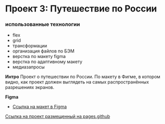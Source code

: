 # Проект 3: Путешествие по России

### использованные технологии
* flex
* grid
* трансформации
* организация файлов по БЭМ
* верстка по макету figma
* верстка по адаптивному макету
* медиазапросы

**Интро**
Проект о путешествии по России.
По макету в Фигме, в котором видно, как проект должен выглядеть на самых распространённых разрешениях экранов.

**Figma**
* [Ссылка на макет в Figma](https://www.figma.com/file/OyRWEjU6wBwRe1hapzQoLx/Sprint-3%3A-Russia-%2F-desktop-%2B-mobile?node-id=28503%3A0)

[Ссылка на проект размещенный на pages.github](https://serjsch.github.io/russian-travel/ "Сайт Путешествие по России")


